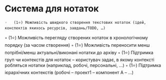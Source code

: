 # Система для нотаток

	◦	(1⭐) Можливість швидкого створення текстових нотаток (ідей, конспектів якихось ресурсів, завдань/TODO, …)
  ◦	(1⭐) Можливість перегляду створених нотаток в хронологічному порядку (за часом створення)
	◦	(1⭐) Можливість переносити менш потрібні/менш актуальні/виконані нотатки до архіву
	◦	(1⭐) Підтримка груп чи контекстів для нотаток – користувач задає, в якому контексті робляться нотатки (наприклад, робочі, персональні, …) 
	◦	(1⭐) Підтримка ієрархічних контекстів (робочі – проект1 – компонент А – …)
